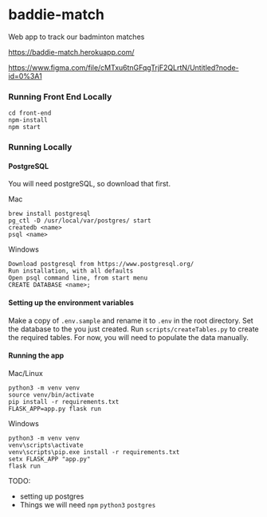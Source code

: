 # baddie-match
Web app to track our badminton matches

https://baddie-match.herokuapp.com/

https://www.figma.com/file/cMTxu6tnGFqgTrjF2QLrtN/Untitled?node-id=0%3A1

### Running Front End Locally
```
cd front-end
npm-install
npm start
```

### Running Locally
#### PostgreSQL
You will need postgreSQL, so download that first.

Mac
```
brew install postgresql
pg_ctl -D /usr/local/var/postgres/ start
createdb <name>
psql <name>
```

Windows
```
Download postgresql from https://www.postgresql.org/
Run installation, with all defaults
Open psql command line, from start menu
CREATE DATABASE <name>;
```

#### Setting up the environment variables
Make a copy of `.env.sample` and rename it to `.env` in the root directory. Set the database to the <name> you just created.
Run `scripts/createTables.py` to create the required tables. For now, you will need to populate the data manually.

#### Running the app
Mac/Linux
```
python3 -m venv venv
source venv/bin/activate
pip install -r requirements.txt
FLASK_APP=app.py flask run
```
Windows
```
python3 -m venv venv
venv\scripts\activate
venv\scripts\pip.exe install -r requirements.txt
setx FLASK_APP "app.py"
flask run
```

TODO:
* setting up postgres
* Things we will need `npm` `python3` `postgres`
